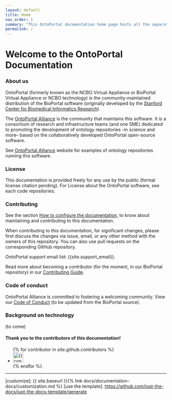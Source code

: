 ```yaml
---
layout: default
title: Home
nav_order: 1
summary: "This OntoPortal documentation home page hosts all the separate OntoPortal topics and is hosted on GitHub Pages."
permalink: /
---
```


# Welcome to the OntoPortal Documentation

### About us

OntoPortal (formerly known as the NCBO Virtual Appliance or BioPortal Virtual Appliance or NCBO technology) is
the community-maintained distribution of the BioPortal software (originally developed by the [Stanford Center for Biomedical Informatics Research](https://bmir.stanford.edu/)).

The [OntoPortal Alliance](https://ontoportal.org) is the community that maintains this software. It is a consortium of research and infrastructure teams (and one SME) dedicated to promoting the development of ontology repositories –in science and more– based on the collaboratively developed OntoPortal open-source software.

See [OntoPortal Alliance](https://ontoportal.org) website for examples of ontology repositories running this software.

### License

This documentation is provided freely for any use by the public (formal license citation pending).
For License about the OntoPortal software, see each code repositories. 

### Contributing

See the section [How to configure the documentation](configuration), to know about maintaining and contributing to this documentation. 

When contributing to this documentation, for significant changes, please first discuss the changes via issue, email, or any other method with the owners of this repository. You can also use pull requests on the corresponding GitHub repository.

OntoPortal support email list: {{site.support_email}}.

Read more about becoming a contributor (for the moment, in our BioPortal repository) in our [Contributing Guide](https://github.com/ncbo/bioportal-project/blob/master/contributing.md).

### Code of conduct

OntoPortal Alliance is committed to fostering a welcoming community. View our [Code of Conduct](https://github.com/ncbo/bioportal-project/blob/master/contributing.md#code-of-conduct) (to be updated from the BioPortal source). 

### Background on technology
(to come)


#### Thank you to the contributors of this documentation!

<ul class="list-style-none">
{% for contributor in site.github.contributors %}
  <li class="d-inline-block mr-1">
     <a href="{{ contributor.html_url }}"><img src="{{ contributor.avatar_url }}" width="32" height="32" alt="{{ contributor.login }}"></a>
  </li>
{% endfor %}
</ul>

----

[Jekyll]: https://jekyllrb.com
[Markdown]: https://daringfireball.net/projects/markdown/
[Liquid]: https://github.com/Shopify/liquid/wiki
[Front matter]: https://jekyllrb.com/docs/front-matter/
[Jekyll configuration]: https://jekyllrb.com/docs/configuration/
[source file for this page]: https://github.com/just-the-docs/just-the-docs/blob/main/index.md
[Just the Docs Template]: https://just-the-docs.github.io/just-the-docs-template/
[Just the Docs]: https://just-the-docs.github.io/just-the-docs/
[Just the Docs repo]: https://github.com/just-the-docs/just-the-docs
[Just the Docs README]: https://github.com/just-the-docs/just-the-docs/blob/main/README.md
[GitHub Pages]: https://pages.github.com/
[Template README]: https://github.com/just-the-docs/just-the-docs-template/blob/main/README.md
[GitHub Pages / Actions workflow]: https://github.blog/changelog/2022-07-27-github-pages-custom-github-actions-workflows-beta/
[customize]: {{ site.baseurl }}{% link docs/documentation-docs/customization.md %}
[use the template]: https://github.com/just-the-docs/just-the-docs-template/generate
